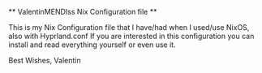  ** ValentinMENDIss Nix Configuration file **


This is my Nix Configuration file that I have/had when I used/use NixOS, also with Hyprland.conf
If you are interested in this configuration you can install and read everything yourself or even use it. 


Best Wishes,
Valentin
